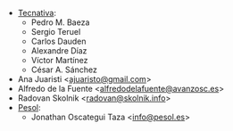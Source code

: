 - [Tecnativa](https://www.tecnativa.com):
  - Pedro M. Baeza
  - Sergio Teruel
  - Carlos Dauden
  - Alexandre Díaz
  - Víctor Martínez
  - César A. Sánchez
- Ana Juaristi \<<ajuaristo@gmail.com>\>
- Alfredo de la Fuente \<<alfredodelafuente@avanzosc.es>\>
- Radovan Skolnik \<<radovan@skolnik.info>\>
- [Pesol](https://www.pesol.es):
  - Jonathan Oscategui Taza \<<info@pesol.es>\>
